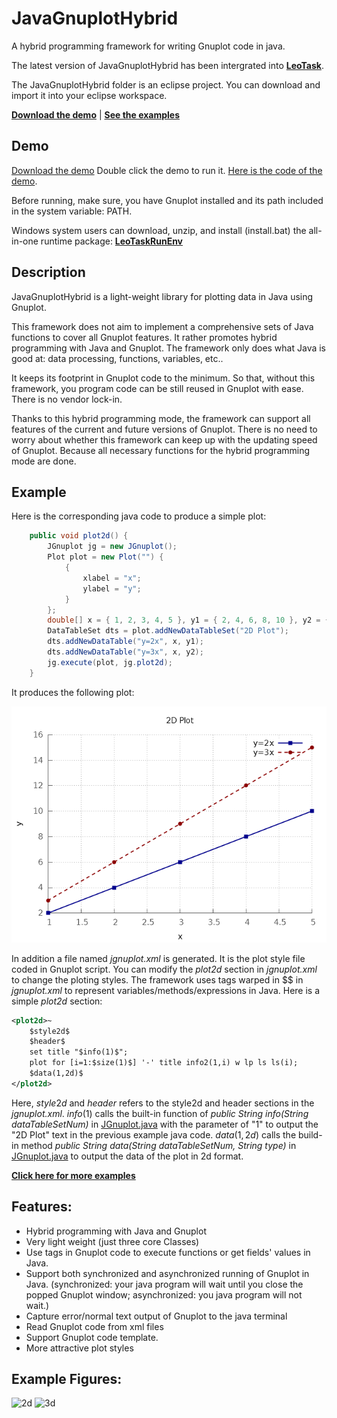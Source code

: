 # JavaGnuplotHybrid

A hybrid programming framework for writing Gnuplot code in java.

The latest version of JavaGnuplotHybrid has been intergrated into [**LeoTask**](https://github.com/mleoking/LeoTask).

The JavaGnuplotHybrid folder is an eclipse project. You can download and import it into your eclipse workspace.

[**Download the demo**](javagnuplothybrid/demo/javagnuplothybrid.jar?raw=true) | [**See the examples**](javagnuplothybrid/doc/examples.md)

## Demo

[Download the demo](javagnuplothybrid/demo/javagnuplothybrid.jar?raw=true) Double click the demo to run it. [Here is the code of the demo](javagnuplothybrid/src/org/leores/demo/JGnuplotDemo.java).

Before running, make sure, you have Gnuplot installed and its path included in the system variable: PATH.

Windows system users can download, unzip, and install (install.bat) the all-in-one runtime package: [**LeoTaskRunEnv**](https://github.com/mleoking/LeoTaskApp/releases/download/v1.0.0/LeoTaskRunEnv.zip)

## Description

JavaGnuplotHybrid is a light-weight library for plotting data in Java using Gnuplot.

This framework does not aim to implement a comprehensive sets of Java functions to cover all Gnuplot features. It rather promotes hybrid programming with Java and Gnuplot. The framework only does what Java is good at: data processing, functions, variables, etc..

It keeps its footprint in Gnuplot code to the minimum. So that, without this framework, you program code can be still reused in Gnuplot with ease. There is no vendor lock-in.

Thanks to this hybrid programming mode, the framework can support all features of the current and future versions of Gnuplot. There is no need to worry about whether this framework can keep up with the updating speed of Gnuplot. Because all necessary functions for the hybrid programming mode are done.

## Example

Here is the corresponding java code to produce a simple plot:

```java
	public void plot2d() {
		JGnuplot jg = new JGnuplot();
		Plot plot = new Plot("") {
			{
				xlabel = "x";
				ylabel = "y";
			}
		};
		double[] x = { 1, 2, 3, 4, 5 }, y1 = { 2, 4, 6, 8, 10 }, y2 = { 3, 6, 9, 12, 15 };
		DataTableSet dts = plot.addNewDataTableSet("2D Plot");
		dts.addNewDataTable("y=2x", x, y1);
		dts.addNewDataTable("y=3x", x, y2);
		jg.execute(plot, jg.plot2d);
	}
```	
It produces the following plot:

![2D Plot](javagnuplothybrid/doc/plot2d.png)

In addition a file named _jgnuplot.xml_ is generated. It is the plot style file coded in Gnuplot script. You can modify the _plot2d_ section in _jgnuplot.xml_ to change the ploting styles. The framework uses tags warped in $$ in _jgnuplot.xml_ to represent variables/methods/expressions in Java. Here is a simple _plot2d_ section:

```xml
<plot2d>~
    $style2d$
    $header$ 
    set title "$info(1)$";
    plot for [i=1:$size(1)$] '-' title info2(1,i) w lp ls ls(i);
    $data(1,2d)$
</plot2d>
```
Here, $style2d$ and $header$ refers to the style2d and header sections in the _jgnuplot.xml_. $info(1)$ calls the built-in function of _public String info(String dataTableSetNum)_ in [JGnuplot.java](javagnuplothybrid/src/org/leores/plot/JGnuplot.java) with the parameter of "1" to output the "2D Plot" text in the previous example java code. $data(1,2d)$ calls the build-in method _public String data(String dataTableSetNum, String type)_ in [JGnuplot.java](javagnuplothybrid/src/org/leores/plot/JGnuplot.java) to output the data of the plot in 2d format.

[**Click here for more examples**](javagnuplothybrid/doc/examples.md)

## Features:

* Hybrid programming with Java and Gnuplot
* Very light weight (just three core Classes)
* Use tags in Gnuplot code to execute functions or get fields' values in Java.
* Support both synchronized and asynchronized running of Gnuplot in Java. (synchronized: your java program will wait until you close the popped Gnuplot window; asynchronized: you java program will not wait.)
* Capture error/normal text output of Gnuplot to the java terminal
* Read Gnuplot code from xml files
* Support Gnuplot code template.
* More attractive plot styles

## Example Figures:

![2d](https://upload.wikimedia.org/wikipedia/commons/3/34/A_typical_2d_plot_produced_using_JavaGnuplotHybrid.png)
![3d](https://upload.wikimedia.org/wikipedia/commons/c/cd/A_typical_3d_plot_produced_using_JavaGnuplotHybrid.png)


